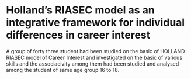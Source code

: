 # Holland’s RIASEC model as an integrative framework for individual differences in career interest
A group of forty three student had been studied on the basic of HOLLAND RIASEC model 
of Career Interest and investigated on the basic of various skills and the associacivity among them had been
studied and analysed among the student of same age group 16 to 18.

